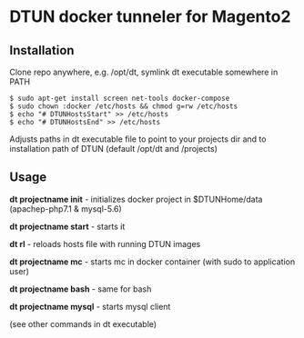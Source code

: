 # DTUN docker tunneler for Magento2

## Installation
Clone repo anywhere, e.g. /opt/dt, symlink dt executable somewhere in PATH
```
$ sudo apt-get install screen net-tools docker-compose
$ sudo chown :docker /etc/hosts && chmod g=rw /etc/hosts
$ echo "# DTUNHostsStart" >> /etc/hosts
$ echo "# DTUNHostsEnd" >> /etc/hosts
```
Adjusts paths in dt executable file to point to your projects dir and to installation path of DTUN
(default /opt/dt and /projects)

## Usage

**dt projectname init** - initializes docker project in $DTUNHome/data (apachep-php7.1 & mysql-5.6)

**dt projectname start** - starts it

**dt rl** - reloads hosts file with running DTUN images

**dt projectname mc** - starts mc in docker container (with sudo to application user)

**dt projectname bash** - same for bash

**dt projectname mysql** - starts mysql client

(see other commands in dt executable)
